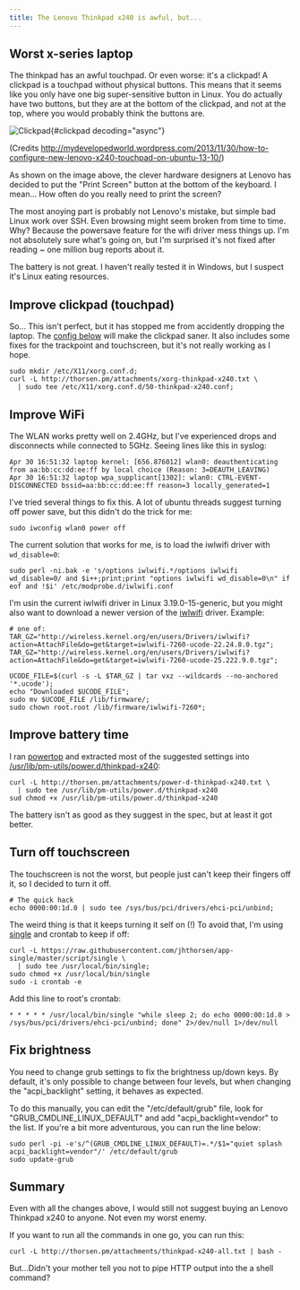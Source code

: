 ```yaml
---
title: The Lenovo Thinkpad x240 is awful, but...
---
```


## Worst x-series laptop

The thinkpad has an awful touchpad. Or even worse: it's a clickpad! A
clickpad is a touchpad without physical buttons. This means that it
seems like you only have one big super-sensitive button in Linux. You do
actually have two buttons, but they are at the bottom of the clickpad,
and not at the top, where you would probably think the buttons are.

![Clickpad](http://mydevelopedworld.files.wordpress.com/2013/11/clickpad-lenovo-x240.jpg){#clickpad
decoding="async"}

(Credits
http://mydevelopedworld.wordpress.com/2013/11/30/how-to-configure-new-lenovo-x240-touchpad-on-ubuntu-13-10/)

As shown on the image above, the clever hardware designers at Lenovo has
decided to put the "Print Screen" button at the bottom of the keyboard.
I mean... How often do you really need to print the screen?

The most anoying part is probably not Lenovo's mistake, but simple bad
Linux work over SSH. Even browsing might seem broken from time to time.
Why? Because the powersave feature for the wifi driver mess things up.
I'm not absolutely sure what's going on, but I'm surprised it's not
fixed after reading \~ one million bug reports about it.

The battery is not great. I haven't really tested it in Windows, but I
suspect it's Linux eating resources.

## Improve clickpad (touchpad)

So... This isn't perfect, but it has stopped me from accidently dropping
the laptop. The [config
below](http://thorsen.pm/attachments/xorg-thinkpad-x240.txt) will make
the clickpad saner. It also includes some fixes for the trackpoint and
touchscreen, but it's not really working as I hope.

    sudo mkdir /etc/X11/xorg.conf.d;
    curl -L http://thorsen.pm/attachments/xorg-thinkpad-x240.txt \
      | sudo tee /etc/X11/xorg.conf.d/50-thinkpad-x240.conf;

## Improve WiFi

The WLAN works pretty well on 2.4GHz, but I've experienced drops and
disconnects while connected to 5GHz. Seeing lines like this in syslog:

    Apr 30 16:51:32 laptop kernel: [656.876012] wlan0: deauthenticating from aa:bb:cc:dd:ee:ff by local choice (Reason: 3=DEAUTH_LEAVING)
    Apr 30 16:51:32 laptop wpa_supplicant[1302]: wlan0: CTRL-EVENT-DISCONNECTED bssid=aa:bb:cc:dd:ee:ff reason=3 locally_generated=1

I've tried several things to fix this. A lot of ubuntu threads suggest
turning off power save, but this didn't do the trick for me:

    sudo iwconfig wlan0 power off

The current solution that works for me, is to load the iwlwifi driver
with `wd_disable=0`:

    sudo perl -ni.bak -e 's/options iwlwifi.*/options iwlwifi wd_disable=0/ and $i++;print;print "options iwlwifi wd_disable=0\n" if eof and !$i' /etc/modprobe.d/iwlwifi.conf

I'm usin the current iwlwifi driver in Linux 3.19.0-15-generic, but you
might also want to download a newer version of the
[iwlwifi](http://wireless.kernel.org/en/users/Drivers/iwlwifi?highlight=%28iwlwifi%29-7260)
driver. Example:

    # one of:
    TAR_GZ="http://wireless.kernel.org/en/users/Drivers/iwlwifi?action=AttachFile&do=get&target=iwlwifi-7260-ucode-22.24.8.0.tgz";
    TAR_GZ="http://wireless.kernel.org/en/users/Drivers/iwlwifi?action=AttachFile&do=get&target=iwlwifi-7260-ucode-25.222.9.0.tgz";

    UCODE_FILE=$(curl -s -L $TAR_GZ | tar vxz --wildcards --no-anchored '*.ucode');
    echo "Downloaded $UCODE_FILE";
    sudo mv $UCODE_FILE /lib/firmware/;
    sudo chown root.root /lib/firmware/iwlwifi-7260*;

## Improve battery time

I ran [powertop](https://01.org/powertop) and extracted most of the
suggested settings into
[/usr/lib/pm-utils/power.d/thinkpad-x240](http://thorsen.pm/attachments/power-d-thinkpad-x240.txt):

    curl -L http://thorsen.pm/attachments/power-d-thinkpad-x240.txt \
      | sudo tee /usr/lib/pm-utils/power.d/thinkpad-x240
    sud chmod +x /usr/lib/pm-utils/power.d/thinkpad-x240

The battery isn't as good as they suggest in the spec, but at least it
got better.

## Turn off touchscreen

The touchscreen is not the worst, but people just can't keep their
fingers off it, so I decided to turn it off.

    # The quick hack
    echo 0000:00:1d.0 | sudo tee /sys/bus/pci/drivers/ehci-pci/unbind;

The weird thing is that it keeps turning it self on (!) To avoid that,
I'm using
[single](https://raw.githubusercontent.com/jhthorsen/app-single/master/script/single)
and crontab to keep if off:

    curl -L https://raw.githubusercontent.com/jhthorsen/app-single/master/script/single \
      | sudo tee /usr/local/bin/single;
    sudo chmod +x /usr/local/bin/single
    sudo -i crontab -e

Add this line to root's crontab:

    * * * * * /usr/local/bin/single "while sleep 2; do echo 0000:00:1d.0 > /sys/bus/pci/drivers/ehci-pci/unbind; done" 2>/dev/null 1>/dev/null

## Fix brightness

You need to change grub settings to fix the brightness up/down keys. By
default, it's only possible to change between four levels, but when
changing the "acpi_backlight" setting, it behaves as expected.

To do this manually, you can edit the "/etc/default/grub" file, look for
"GRUB_CMDLINE_LINUX_DEFAULT" and add "acpi_backlight=vendor" to the
list. If you're a bit more adventurous, you can run the line below:

    sudo perl -pi -e's/^(GRUB_CMDLINE_LINUX_DEFAULT)=.*/$1="quiet splash acpi_backlight=vendor"/' /etc/default/grub
    sudo update-grub

## Summary

Even with all the changes above, I would still not suggest buying an
Lenovo Thinkpad x240 to anyone. Not even my worst enemy.

If you want to run all the commands in one go, you can run this:

    curl -L http://thorsen.pm/attachments/thinkpad-x240-all.txt | bash -

But...Didn't your mother tell you not to pipe HTTP output into the a
shell command?
